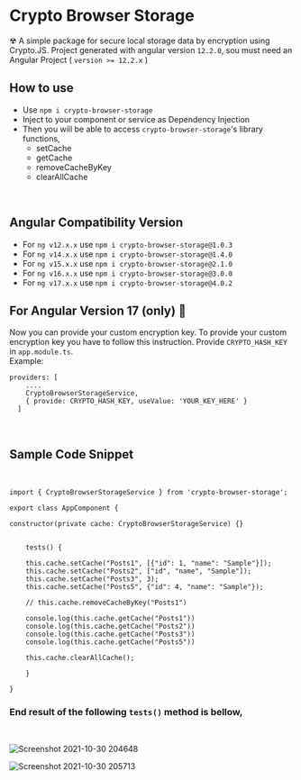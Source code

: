 # Crypto Browser Storage
☢ A simple package for secure local storage data by encryption using Crypto.JS. Project generated with angular version ```12.2.0```, sou must need an Angular Project ( ``version >= 12.2.x`` )

## How to use
* Use ``npm i crypto-browser-storage``
* Inject to your component or service as Dependency Injection
* Then you will be able to access `crypto-browser-storage`'s library functions,
  -   setCache
  -   getCache
  -   removeCacheByKey
  -   clearAllCache

<br>

## Angular Compatibility Version

- For `ng v12.x.x` use `npm i crypto-browser-storage@1.0.3`
- For `ng v14.x.x` use `npm i crypto-browser-storage@1.4.0`
- For `ng v15.x.x` use `npm i crypto-browser-storage@2.1.0`
- For `ng v16.x.x` use `npm i crypto-browser-storage@3.0.0`
- For `ng v17.x.x` use `npm i crypto-browser-storage@4.0.2`

## For Angular Version 17 (only) 🎉

Now you can provide your custom encryption key. To provide your custom encryption key you have to follow this instruction.
Provide `CRYPTO_HASH_KEY` in `app.module.ts`. <br>
Example:

```
providers: [
    ....
    CryptoBrowserStorageService,
    { provide: CRYPTO_HASH_KEY, useValue: 'YOUR_KEY_HERE' }
  ]

```

<br>

## Sample Code Snippet
<br>


````
import { CryptoBrowserStorageService } from 'crypto-browser-storage';

export class AppComponent {

constructor(private cache: CryptoBrowserStorageService) {}


    tests() {
    
    this.cache.setCache("Posts1", [{"id": 1, "name": "Sample"}]);
    this.cache.setCache("Posts2", ["id", "name", "Sample"]);
    this.cache.setCache("Posts3", 3);
    this.cache.setCache("Posts5", {"id": 4, "name": "Sample"});
    
    // this.cache.removeCacheByKey("Posts1")
    
    console.log(this.cache.getCache("Posts1"))
    console.log(this.cache.getCache("Posts2"))
    console.log(this.cache.getCache("Posts3"))
    console.log(this.cache.getCache("Posts5"))

    this.cache.clearAllCache();
    
    }

}
````
### End result of the following ``tests()`` method is bellow,
<br>

![Screenshot 2021-10-30 204648](https://user-images.githubusercontent.com/37630292/139538058-0fa32585-bc84-4518-b6e9-cec7d38545a8.png)

![Screenshot 2021-10-30 205713](https://user-images.githubusercontent.com/37630292/139538317-9e63a3fd-fe0a-406e-9573-a215bf56a30d.png)
~~~~
